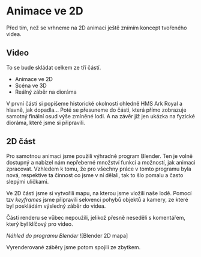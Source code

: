 # Animace ve 2D

Před tím, než se vrhneme na 2D animaci ještě znímím koncept tvořeného videa.

## Video
To se bude skládat celkem ze tří částí.
- Animace ve 2D
- Scéna ve 3D
- Reálný záběr na dioráma

V první části si popíšeme historické okolnosti ohledně HMS Ark Royal a hlavně, jak dopadla...
Poté se přesuneme do části, která přímo zobrazuje samotný finální osud výše zmíněné lodi. A na závěr již jen ukázka na fyzické dioráma, které jsme si připravili.

## 2D část

Pro samotnou animaci jsme použili výhradně program Blender. Ten je volně dostupný a nabízel nám nepřeberné množství funkcí a možností, jak animaci zpracovat. Vzhledem k tomu, že pro všechny práce v tomto programu byla nová, respektive ta činnost co jsme v ní dělali, tak to šlo pomalu a často slepými uličkami.

Ve 2D části jsme si vytvořili mapu, na kterou jsme vložili naše lodě. Pomocí tzv *keyframes* jsme připravili sekvenci pohybů objektů a kamery, ze které byl poskládám výsledný záběr do videa.

Části renderu se vůbec nepoužili, jelikož přesně neseděli s komentářem, který byl klíčový pro video.

*Náhled do programu Blender*
![Blender 2D mapa]

Vyrenderované záběry jsme potom spojili ze zbytkem.